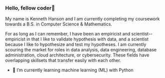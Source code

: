 ### Hello, fellow coder👋

My name is Kenneth Hanson and I am currently completing my coursework towards a B.S. in Computer Science & Mathematics. 

For as long as I can remember, I have been an empiricist and scientist--empiricist in that I like to validate hypothesis with data, and a scientist because I like to hypothesize and test my hypotheses. I am currently scouring the market for roles in data analysis, data engineering, database administration, cloud architecture, or cybersecurity. These fields have overlapping skillsets that transfer easily with each other. 

- 🌱 I’m currently learning machine learning (ML) with Python

<!--
**ksonh/ksonh** is a ✨ _special_ ✨ repository because its `README.md` (this file) appears on your GitHub profile.

Here are some ideas to get you started:

- 🔭 I’m currently working on ...
- 🌱 I’m currently learning ...
- 👯 I’m looking to collaborate on ...
- 🤔 I’m looking for help with ...
- 💬 Ask me about ...
- 📫 How to reach me: ...
- 😄 Pronouns: ...
- ⚡ Fun fact: ...
-->
